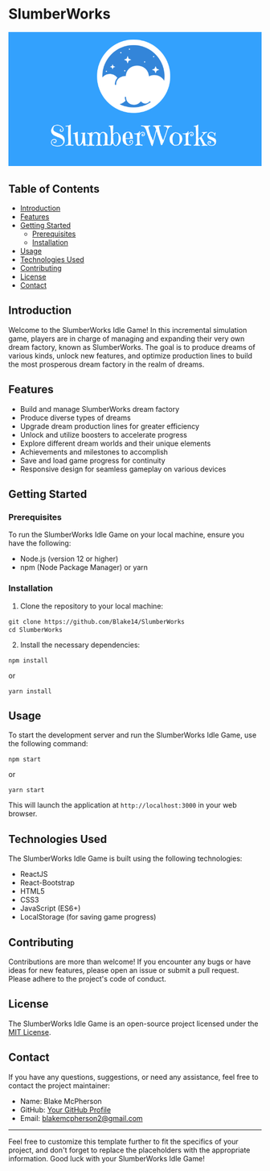 # SlumberWorks

![SlumberWorks Idle Game Screenshot](slumberworks_landing.png)

## Table of Contents

- [Introduction](#introduction)
- [Features](#features)
- [Getting Started](#getting-started)
  - [Prerequisites](#prerequisites)
  - [Installation](#installation)
- [Usage](#usage)
- [Technologies Used](#technologies-used)
- [Contributing](#contributing)
- [License](#license)
- [Contact](#contact)

## Introduction

Welcome to the SlumberWorks Idle Game! In this incremental simulation game, players are in charge of managing and expanding their very own dream factory, known as SlumberWorks. The goal is to produce dreams of various kinds, unlock new features, and optimize production lines to build the most prosperous dream factory in the realm of dreams.

## Features

- Build and manage SlumberWorks dream factory
- Produce diverse types of dreams
- Upgrade dream production lines for greater efficiency
- Unlock and utilize boosters to accelerate progress
- Explore different dream worlds and their unique elements
- Achievements and milestones to accomplish
- Save and load game progress for continuity
- Responsive design for seamless gameplay on various devices

## Getting Started

### Prerequisites

To run the SlumberWorks Idle Game on your local machine, ensure you have the following:

- Node.js (version 12 or higher)
- npm (Node Package Manager) or yarn

### Installation

1. Clone the repository to your local machine:

```
git clone https://github.com/Blake14/SlumberWorks
cd SlumberWorks
```

2. Install the necessary dependencies:

```
npm install
```

or

```
yarn install
```

## Usage

To start the development server and run the SlumberWorks Idle Game, use the following command:

```
npm start
```

or

```
yarn start
```

This will launch the application at `http://localhost:3000` in your web browser.

## Technologies Used

The SlumberWorks Idle Game is built using the following technologies:

- ReactJS
- React-Bootstrap
- HTML5
- CSS3
- JavaScript (ES6+)
- LocalStorage (for saving game progress)

## Contributing

Contributions are more than welcome! If you encounter any bugs or have ideas for new features, please open an issue or submit a pull request. Please adhere to the project's code of conduct.

## License

The SlumberWorks Idle Game is an open-source project licensed under the [MIT License](LICENSE).

## Contact

If you have any questions, suggestions, or need any assistance, feel free to contact the project maintainer:

- Name: Blake McPherson
- GitHub: [Your GitHub Profile](https://github.com/Blake14)
- Email: blakemcpherson2@gmail.com

---

Feel free to customize this template further to fit the specifics of your project, and don't forget to replace the placeholders with the appropriate information. Good luck with your SlumberWorks Idle Game!
